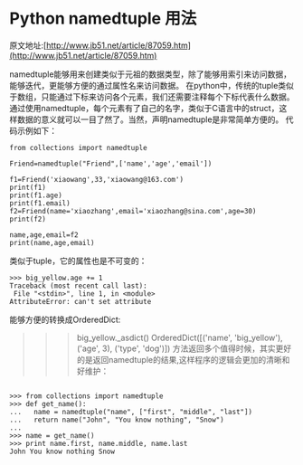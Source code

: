 # Python namedtuple 用法

原文地址:[http://www.jb51.net/article/87059.htm](http://www.jb51.net/article/87059.htm)

namedtuple能够用来创建类似于元祖的数据类型，除了能够用索引来访问数据，能够迭代，更能够方便的通过属性名来访问数据。
在python中，传统的tuple类似于数组，只能通过下标来访问各个元素，我们还需要注释每个下标代表什么数据。通过使用namedtuple，每个元素有了自己的名字，类似于C语言中的struct，这样数据的意义就可以一目了然了。当然，声明namedtuple是非常简单方便的。
代码示例如下：

```
from collections import namedtuple
  
Friend=namedtuple("Friend",['name','age','email'])
  
f1=Friend('xiaowang',33,'xiaowang@163.com')
print(f1)
print(f1.age)
print(f1.email)
f2=Friend(name='xiaozhang',email='xiaozhang@sina.com',age=30)
print(f2)
  
name,age,email=f2
print(name,age,email)

``` 
类似于tuple，它的属性也是不可变的：

```
>>> big_yellow.age += 1
Traceback (most recent call last):
 File "<stdin>", line 1, in <module>
AttributeError: can't set attribute

```
能够方便的转换成OrderedDict:

>>> big_yellow._asdict()
OrderedDict([('name', 'big_yellow'), ('age', 3), ('type', 'dog')])
方法返回多个值得时候，其实更好的是返回namedtuple的结果,这样程序的逻辑会更加的清晰和好维护：

```

>>> from collections import namedtuple
>>> def get_name():
...   name = namedtuple("name", ["first", "middle", "last"])
...   return name("John", "You know nothing", "Snow")
...
>>> name = get_name()
>>> print name.first, name.middle, name.last
John You know nothing Snow
```